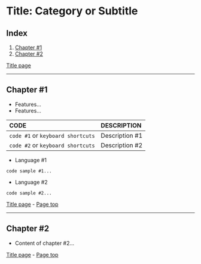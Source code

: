 # Title: Category or Subtitle
<a id="header"></a>

## Index

1. [Chapter #1](#section-1)
1. [Chapter #2](#section-2)

<!-- More chapters... -->

[Title page][Index]

---
<a id="section-1"></a>

## Chapter #1

- Features...
- Features...

<!-- More features... -->

|CODE|DESCRIPTION|
|:---|:---|
|`code #1` or `keyboard shortcuts`|Description #1|
|`code #2` or `keyboard shortcuts`|Description #2|

<!-- More rows... -->

- Language #1

``` Language #1
code sample #1...
```

- Language #2

``` Language #2
code sample #2...
```

<!-- More code samples... -->

[Title page][Index] - [Page top][Header]

---
<a id="section-2"></a>

## Chapter #2

- Content of chapter #2...

<!-- Idem... -->

[Title page][Index] - [Page top][Header]

[Index]: index.md
[Header]: #header